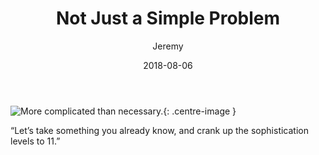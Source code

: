 ﻿---
title: "Not Just a Simple Problem"
author: "Jeremy"
permalink: /2
tags: [Education]
date: 2018-08-06
---

![More complicated than necessary.](https://res.cloudinary.com/dh3hm8pb7/image/upload/c_scale,q_auto/v1532278836/Handwaving/Published/MoreComplicated.png){: .centre-image }

“Let’s take something you already know, and crank up the sophistication levels to 11.”
